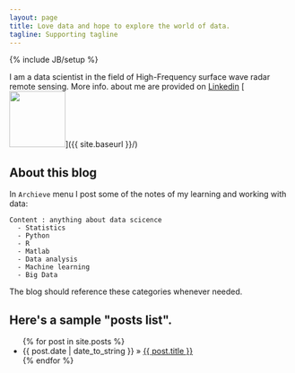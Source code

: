 ```yaml
---
layout: page
title: Love data and hope to explore the world of data.
tagline: Supporting tagline
---
```

{% include JB/setup %}



I am a data scientist in the field of High-Frequency surface wave radar remote sensing. More info. about me are provided on [Linkedin](https://ca.linkedin.com/in/wei-may-wang-96364315)
[<img src="{{ site.baseurl }}/assets/mylogo.png" style="width: 100px;"/>]({{ site.baseurl }}/)

## About this blog

In `Archieve` menu I post some of the notes of my learning and working with data:
    
    Content : anything about data scicence 
      - Statistics 
      - Python
      - R 
      - Matlab
      - Data analysis
      - Machine learning
      - Big Data

The blog should reference these categories whenever needed.
    
## Here's a sample "posts list".

<ul class="posts">
  {% for post in site.posts %}
    <li><span>{{ post.date | date_to_string }}</span> &raquo; <a href="{{ BASE_PATH }}{{ post.url }}">{{ post.title }}</a></li>
  {% endfor %}
</ul>




